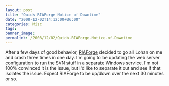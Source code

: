 ```yaml
---
layout: post
title: "Quick RIAForge Notice of Downtime"
date: "2008-12-02T14:12:00+06:00"
categories: Misc 
tags: 
banner_image: 
permalink: /2008/12/02/Quick-RIAForge-Notice-of-Downtime
---
```


After a few days of good behavior, <a href="http://www.riaforge.org">RIAForge</a> decided to go all Lohan on me and crash three times in one day. I'm going to be updating the web server configuration to run the SVN stuff in a separate Windows service. I'm not 100% convinced it is the issue, but I'd like to separate it out and see if that isolates the issue. Expect RIAForge to be up/down over the next 30 minutes or so.